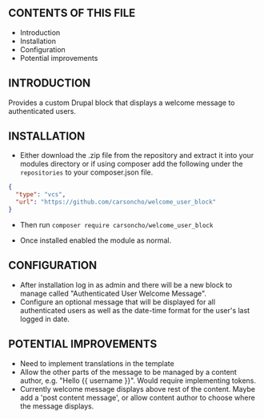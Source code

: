 CONTENTS OF THIS FILE
---------------------

* Introduction
* Installation
* Configuration
* Potential improvements

INTRODUCTION
------------

Provides a custom Drupal block that displays a welcome message to authenticated users.

INSTALLATION
------------

* Either download the .zip file from the repository and extract it into your modules directory or if using composer add the following under the `repositories` to your composer.json file.

```json
{
  "type": "vcs",
  "url": "https://github.com/carsoncho/welcome_user_block"
}
```

* Then run `composer require carsoncho/welcome_user_block`

* Once installed enabled the module as normal.

CONFIGURATION
-------------

* After installation log in as admin and there will be a new block to manage called "Authenticated User Welcome Message".
* Configure an optional message that will be displayed for all authenticated users as well as the date-time format for the user's last logged in date.

POTENTIAL IMPROVEMENTS
----------------------
* Need to implement translations in the template
* Allow the other parts of the message to be managed by a content author, e.g. "Hello {{ username }}". Would require implementing tokens.
* Currently welcome message displays above rest of the content. Maybe add a 'post content message', or allow content author to choose where the message displays.  

